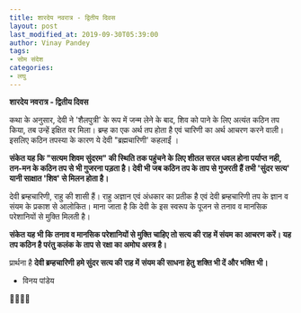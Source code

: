 ```yaml
---
title: शारदेय नवरात्र - द्वितीय दिवस
layout: post
last_modified_at: 2019-09-30T05:39:00
author: Vinay Pandey
tags:
- सोम संदेश
categories:
- लघु
---
```

**शारदेय नवरात्र - द्वितीय दिवस**

कथा के अनुसार, देवी ने 'शैलपुत्री' के रूप में जन्म लेने के बाद, शिव को पाने के लिए अत्यंत कठिन तप किया, तब उन्हें इक्षित वर मिला। ब्रम्ह का एक अर्थ तप होता है एवं चारिणी का अर्थ आचरण करने वाली। इसलिए कठिन तपस्या के कारण ये देवी "ब्रह्मचारिणी' कहलाईं ।

**संकेत यह कि "सत्यम शिवम सुंदरम" की स्थिति तक पहुंचने के लिए शीतल सरल धवल होना पर्याप्त नही, तन-मन के कठिन तप से भी गुजरना पड़ता है। देवी भी जब कठिन तप के ताप से गुजरती हैं तभी 'सुंदर सत्य' यानी साक्षात 'शिव' से मिलन होता है।**

देवी ब्रम्हचारिणी, राहु की शासी  हैं। राहु अज्ञान एवं अंधकार का प्रतीक है एवं देवी ब्रम्हचारिणी तप के ज्ञान व संयम के प्रकाश से आलोकित। माना जाता है कि देवी के इस स्वरूप के पूजन से तनाव व मानसिक परेशानियों से मुक्ति मिलती है।

**संकेत यह भी कि तनाव व मानसिक परेशानियों से मुक्ति चाहिए तो सत्य की राह में संयम का आचरण करें। यह तप कठिन है परंतु कलंक के ताप से रक्षा का अमोघ अस्त्र है।**


प्रार्थना है
**देवी ब्रम्हचारिणी**
**हमे सुंदर सत्य की राह में**
**संयम की साधना हेतु**
**शक्ति भी दें और भक्ति भी।**

- विनय पांडेय

🙏🌷🌷🙏


